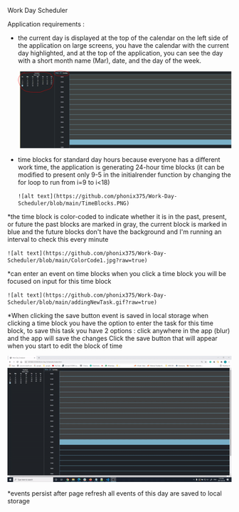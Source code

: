 Work Day Scheduler

Application requirements : 

* the current day is displayed at the top of the calendar
	on the left side of the application on large screens, you have the calendar with the current day highlighted, and at the top of the application, you can see the day with a short month name (Mar), date, and the day of the week.
  
  ![alt text](https://github.com/phonix375/Work-Day-Scheduler/blob/main/dateDisplay.PNG?raw=true)

* time blocks for standard day hours
	because everyone has a different work time, the application is generating 24-hour time blocks (it can be modified to present only 9-5 in the initialrender function by changing the for loop to run from i=9 to i<18)
	
	  ![alt text](https://github.com/phonix375/Work-Day-Scheduler/blob/main/TimeBlocks.PNG)


*the time block is color-coded to indicate whether it is in the past, 	present, or future
	the past blocks are marked in gray, the current block is marked in blue and the future blocks don't have the background and I'm running an interval to check this every minute 
	
	![alt text](https://github.com/phonix375/Work-Day-Scheduler/blob/main/ColorCode1.jpg?raw=true)

*can enter an event on time blocks
	when you click a time block you will be focused on input for this time block
	
	![alt text](https://github.com/phonix375/Work-Day-Scheduler/blob/main/addingNewTask.gif?raw=true)

*When clicking the save button event is saved in local storage
	when clicking a time block you have the option to enter the task for this time block, to save this task you have 2 options : 
click anywhere in the app (blur) and the app will save the changes
Click the save button that will appear when you start to edit the block of time

![alt text](https://github.com/phonix375/Work-Day-Scheduler/blob/main/localStorage.gif?raw=true)

*events persist after page refresh
	all events of this day are saved to local storage

